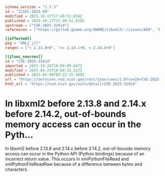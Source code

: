 ```toml
schema_version = "1.7.3"
id = "JLSEC-2025-89"
modified = 2025-10-17T17:40:51.659Z
published = 2025-10-17T17:40:51.659Z
upstream = ["CVE-2025-32414"]
references = ["https://gitlab.gnome.org/GNOME/libxml2/-/issues/889", "https://gitlab.gnome.org/GNOME/libxml2/-/issues/889"]

[[affected]]
pkg = "XML2_jll"
ranges = ["< 2.13.8+0", ">= 2.14.1+0, < 2.14.4+0"]

[[jlsec_sources]]
id = "CVE-2025-32414"
imported = 2025-10-28T18:09:09.647Z
modified = 2025-04-23T19:09:35.517Z
published = 2025-04-08T03:15:15.940Z
url = "https://services.nvd.nist.gov/rest/json/cves/2.0?cveId=CVE-2025-32414"
html_url = "https://nvd.nist.gov/vuln/detail/CVE-2025-32414"
```

# In libxml2 before 2.13.8 and 2.14.x before 2.14.2, out-of-bounds memory access can occur in the Pyth...

In libxml2 before 2.13.8 and 2.14.x before 2.14.2, out-of-bounds memory access can occur in the Python API (Python bindings) because of an incorrect return value. This occurs in xmlPythonFileRead and xmlPythonFileReadRaw because of a difference between bytes and characters.


